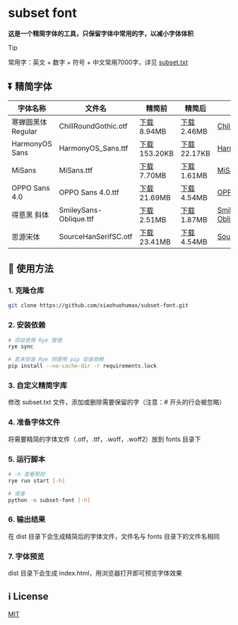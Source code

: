 # subset font

**这是一个精简字体的工具，只保留字体中常用的字，以减小字体体积**

> [!TIP]
> 常用字：英文 + 数字 + 符号 + 中文常用7000字，详见 [subset.txt](./subset.txt)

## ⏬ 精简字体

<!-- download_start -->
| 字体名称 | 文件名 | 精简前 | 精简后 | 许可证 |
| --- | --- | --- | --- | --- |
| 寒蝉圆黑体Regular | ChillRoundGothic.otf | [下载](https://github.com/xiaohuohumax/subset-font/raw/main/fonts/ChillRoundGothic.otf) 8.94MB | [下载](https://github.com/xiaohuohumax/subset-font/raw/main/dist/ChillRoundGothic.otf) 2.46MB | [ChillRoundGothic.txt](licenses/ChillRoundGothic.txt) |
| HarmonyOS Sans | HarmonyOS_Sans.ttf | [下载](https://github.com/xiaohuohumax/subset-font/raw/main/fonts/HarmonyOS_Sans.ttf) 153.20KB | [下载](https://github.com/xiaohuohumax/subset-font/raw/main/dist/HarmonyOS_Sans.ttf) 22.17KB | [HarmonyOS_Sans.txt](licenses/HarmonyOS_Sans.txt) |
| MiSans | MiSans.ttf | [下载](https://github.com/xiaohuohumax/subset-font/raw/main/fonts/MiSans.ttf) 7.70MB | [下载](https://github.com/xiaohuohumax/subset-font/raw/main/dist/MiSans.ttf) 1.61MB | [MiSans.txt](licenses/MiSans.txt) |
| OPPO Sans 4.0 | OPPO Sans 4.0.ttf | [下载](https://github.com/xiaohuohumax/subset-font/raw/main/fonts/OPPO%20Sans%204.0.ttf) 21.69MB | [下载](https://github.com/xiaohuohumax/subset-font/raw/main/dist/OPPO%20Sans%204.0.ttf) 4.54MB | [OPPO Sans 4.0.txt](licenses/OPPO%20Sans%204.0.txt) |
| 得意黑 斜体 | SmileySans-Oblique.ttf | [下载](https://github.com/xiaohuohumax/subset-font/raw/main/fonts/SmileySans-Oblique.ttf) 2.51MB | [下载](https://github.com/xiaohuohumax/subset-font/raw/main/dist/SmileySans-Oblique.ttf) 1.87MB | [SmileySans-Oblique.txt](licenses/SmileySans-Oblique.txt) |
| 思源宋体 | SourceHanSerifSC.otf | [下载](https://github.com/xiaohuohumax/subset-font/raw/main/fonts/SourceHanSerifSC.otf) 23.41MB | [下载](https://github.com/xiaohuohumax/subset-font/raw/main/dist/SourceHanSerifSC.otf) 4.54MB | [SourceHanSerifSC.txt](licenses/SourceHanSerifSC.txt) |
<!-- download_end -->

## 🔨 使用方法

### 1. 克隆仓库

```bash
git clone https://github.com/xiaohuohumax/subset-font.git
```

### 2. 安装依赖

```bash
# 项目使用 Rye 管理
rye sync

# 若未安装 Rye 则使用 pip 安装依赖
pip install --no-cache-dir -r requirements.lock
```
### 3. 自定义精简字库

修改 subset.txt 文件，添加或删除需要保留的字（注意：# 开头的行会被忽略）

### 4. 准备字体文件

将需要精简的字体文件（.otf，.ttf，.woff，.woff2）放到 fonts 目录下

### 5. 运行脚本

```bash
# -h 查看帮助
rye run start [-h]

# 或者
python -m subset-font [-h]
```

### 6. 输出结果

在 dist 目录下会生成精简后的字体文件，文件名与 fonts 目录下的文件名相同

### 7. 字体预览

dist 目录下会生成 index.html，用浏览器打开即可预览字体效果

## ℹ License

[MIT](./LICENSE)